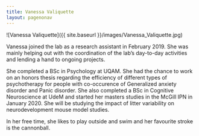 ```yaml
---
title: Vanessa Valiquette
layout: pagenonav
---
```

![Vanessa Valiquette]({{ site.baseurl }}/images/Vanessa_Valiquette.jpg)

Vanessa joined the lab as a research assistant in February 2019. She was mainly helping out with the coordination of the lab’s day-to-day activities and lending a hand to ongoing projects.

She completed a BSc in Psychology at UQAM. She had the chance to work on an honors thesis regarding the efficiency of different types of psychotherapy for people with co-occurence of Generalized anxiety disorder and Panic disorder. She also completed a BSc in Cognitive Neuroscience at UdeM and started her masters studies in the McGill IPN in January 2020. She will be studying the impact of litter variability on neurodevelopment mouse model studies.  

In her free time, she likes to play outside and swim and her favourite stroke is the cannonball.  


